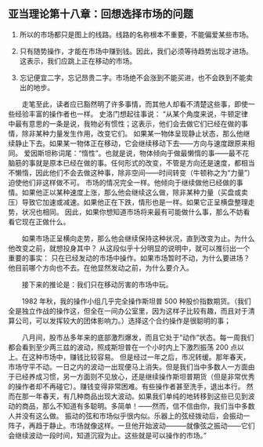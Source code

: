 ## 亚当理论第十八章：回想选择市场的问题

1.  所以的市场都只是图上的线路。线路的名称根本不重要，不能偏爱某些市场。

2.  只有随势操作，才能在市场中赚到钱。因此，我们必须等待趋势出现才进场。这表示，我们应跳上正在移动的市场。

3.  忘记便宜二字，忘记昂贵二字。市场绝不会涨到不能买进，也不会跌到不能卖出的地步。

　　走笔至此，读者应已豁然明了许多事情，而其他人却看不清楚这些事，即使一些经验丰富的操作者也一样。 史洛门想起往事说： “从某个角度来说，牛顿定律中最有意思的一条是说，我物必有惯性；这表示，他们会去做它们已经在做的事情，除非某种力量发生作用，改变它们。 如果某一物体呈现静止状态，那么他继续静止下去。如果某一物体正在移动，它会继续移动下去――方向与速度跟原来相同。 爱因斯坦称词尾：“惰性”。也就是说，物体倾向于做最懒惰的事――最不花脑筋的事就是原本已经在做的事。任何形式的改变，不管是方向还是速度，都相当不懒惰，因此他们不会去做这种事，除非空间――时间转变（牛顿称之为“力量”）迫使他们非这样做不可。 市场的情况完全一样。他倾向于继续做他已经做的事情。如果他正以某种速度上涨，那么他会继续这么做，除非某种力量（买盘或卖压）导致它加速或减速。如果他正在下跌，情形也是一样。如果它正呈横盘整理走势，状况也相同。 因此，如果你想知道市场将来最有可能做什么事，那么不妨看看它现在正做什么。

　　如果市场正呈横向走势，那么他会继续保持这种状况，直到改变为止。为什么他改变之前，就想投身其中？ 从这段似乎十分明显的说明中，就可以推衍出一个重要的事实： 只在已经发动的市场中操作。如果市场暂时不动，为什么要进场？他目前哪个方向也不去。在他显然发动之前，为什么要介入。

　　接下来的推论是：我们只在移动厉害的市场中玩。

　　1982 年秋，我的操作小组几乎完全操作斯坦普 500 种股价指数期货。（我们全是独立作战的操作这，但全在一间办公室里，因为这样子比较有趣，而且对于清算公司，可以发挥较大的团体影响力。）选择这个合约操作是很聪明的事；

　　八月间，股市丛多年来的底部激烈爆发，而且它处于“动作”状态。每一周我们都会看到至少两三兹的波动，照成斯坦普在一个小时内上下激烈振荡 200 点以上。在这种市场中，赚钱比较容易。 但是经过一年之后，市况转缓。那年春天，市场守平不动。一日之内的波动一出现便马上消失。但是我们当中多数人一方面由于已经养成习惯，另一方面则不见放心，还是继续操作斯坦普期货（但是非常优秀的操作者却不再碰它）。赚钱变得非常困难。有些操作者甚至洗手，退出本行。 然而在那一年春天，有几种商品出现大波动。如果我们单纯的地转移到这些已见到波动的商品，那么不知道有多聪明。多简单！――然而，信不信由你，我们当中多数人并没有这么做。 振动的弦和市场似乎很内似。乐器上的弦经拨动后，会振动一阵子，再趋于静止。市场就像这样。一旦他开始波动―――就像弦之振动――它们会继续波动一段时间，知道沉寂为止。这些就是可以操作的市场。”
